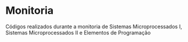 # Monitoria
Códigos realizados durante a monitoria de Sistemas Microprocessados I, Sistemas Microprocessados II e Elementos de Programação
